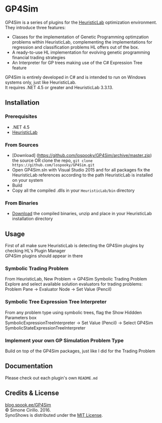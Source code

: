 # GP4Sim

GP4Sim is a series of plugins for the [HeuristicLab](http://dev.heuristiclab.com) optimization environment.
They introduce three features:
* Classes for the implementation of Genetic Programming optimzation problems within HeuristicLab, complementing the implementations for regression and classification problems HL offers out of the box.
* A ready-to-use HL implementation for evolving genetic programming financial trading strategies 
* An Interpreter for GP trees making use of the C# Expression Tree feature
<p>
GP4Sim is entirely developed in C# and is intended to run on Windows systems only, just like HeuristicLab.<br>
It requires .NET 4.5 or greater and HeuristicLab 3.3.13.<br>
</p>

## Installation

### Prerequisites
* .NET 4.5
* [HeuristicLab](http://dev.heuristiclab.com)

### From Sources
* [Download] (https://github.com/lospooky/GP4Sim/archive/master.zip) the source OR clone the repo, `git clone https://github.com/lospooky/GP4Sim.git`
* Open GP4Sim.sln with Visual Studio 2015 and for all packages fix the HeuristicLab references according to the path HeuristicLab is installed on your system
* Build
* Copy all the compiled .dlls in your `HeuristicLab/bin` directory

### From Binaries
* [Download](https://github.com/lospooky/GP4Sim/releases/download/v1.0/GP4Sim-v1.0.zip) the compiled binaries, unzip and place in your HeuristicLab installation directory

## Usage

First of all make sure HeuristicLab is detecting the GP4Sim plugins by checking HL's Plugin Manager<br>
GP4Sim plugins should appear in there

### Symbolic Trading Problem
From HeuristicLab, New Problem -> GP4Sim Symbolic Trading Problem<br>
Explore and select available solution evaluators for trading problems:<br> 
Problem Pane -> Evaluator Node -> Set Value (Pencil)

### Symbolic Tree Expression Tree Interpreter
From any problem type using symbolic trees, flag the Show Hiddden Parameters box<br>
SymbolicExpressionTreeInterpreter -> Set Value (Pencil) -> Select GP4Sim SymbolicStateExpressionTreeInterpreter

### Implement your own GP Simulation Problem Type
Build on top of the GP4Sim packages, just like I did for the Trading Problem

## Documentation
Please check out each plugin's own `README.md`

## Credits & License
[blog.spook.ee/GP4Sim](http://blog.spook.ee/GP4Sim)<br>
© Simone Cirillo. 2016.<br>
SynoShows is distributed under the [MIT License](https://opensource.org/licenses/MIT).<br>

